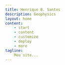 ```yaml
---
title: Henrique B. Santos
description: Geophysics
layout: home
content:
    - start
    - content
    - customize
    - deploy
    - more
tagline:
    Meu site...
---
```

